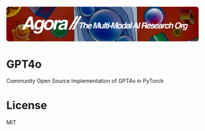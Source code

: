 [![Multi-Modality](agorabanner.png)](https://discord.gg/qUtxnK2NMf)

# GPT4o
Community Open Source Implementation of GPT4o in PyTorch

# License
MIT
